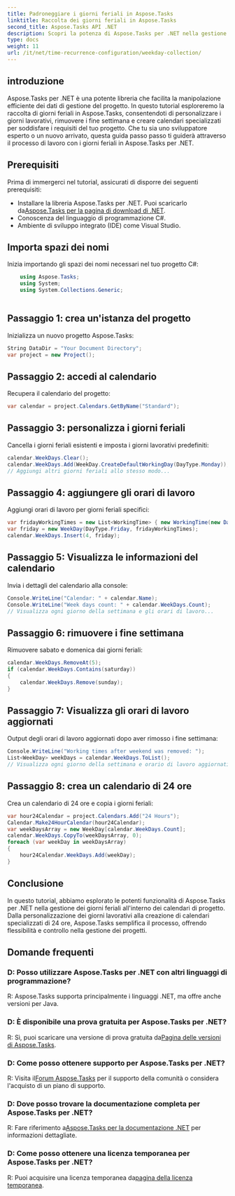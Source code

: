 ```yaml
---
title: Padroneggiare i giorni feriali in Aspose.Tasks
linktitle: Raccolta dei giorni feriali in Aspose.Tasks
second_title: Aspose.Tasks API .NET
description: Scopri la potenza di Aspose.Tasks per .NET nella gestione dei giorni feriali senza sforzo. Personalizza i giorni lavorativi, rimuovi i fine settimana e crea facilmente calendari specializzati.
type: docs
weight: 11
url: /it/net/time-recurrence-configuration/weekday-collection/
---
```

## introduzione
Aspose.Tasks per .NET è una potente libreria che facilita la manipolazione efficiente dei dati di gestione del progetto. In questo tutorial esploreremo la raccolta di giorni feriali in Aspose.Tasks, consentendoti di personalizzare i giorni lavorativi, rimuovere i fine settimana e creare calendari specializzati per soddisfare i requisiti del tuo progetto. Che tu sia uno sviluppatore esperto o un nuovo arrivato, questa guida passo passo ti guiderà attraverso il processo di lavoro con i giorni feriali in Aspose.Tasks per .NET.
## Prerequisiti
Prima di immergerci nel tutorial, assicurati di disporre dei seguenti prerequisiti:
-  Installare la libreria Aspose.Tasks per .NET. Puoi scaricarlo da[Aspose.Tasks per la pagina di download di .NET](https://releases.aspose.com/tasks/net/).
- Conoscenza del linguaggio di programmazione C#.
- Ambiente di sviluppo integrato (IDE) come Visual Studio.
## Importa spazi dei nomi
Inizia importando gli spazi dei nomi necessari nel tuo progetto C#:
```csharp
    using Aspose.Tasks;
    using System;
    using System.Collections.Generic;
    
```
## Passaggio 1: crea un'istanza del progetto
Inizializza un nuovo progetto Aspose.Tasks:
```csharp
String DataDir = "Your Document Directory";
var project = new Project();
```
## Passaggio 2: accedi al calendario
Recupera il calendario del progetto:
```csharp
var calendar = project.Calendars.GetByName("Standard");
```
## Passaggio 3: personalizza i giorni feriali
Cancella i giorni feriali esistenti e imposta i giorni lavorativi predefiniti:
```csharp
calendar.WeekDays.Clear();
calendar.WeekDays.Add(WeekDay.CreateDefaultWorkingDay(DayType.Monday));
// Aggiungi altri giorni feriali allo stesso modo...
```
## Passaggio 4: aggiungere gli orari di lavoro
Aggiungi orari di lavoro per giorni feriali specifici:
```csharp
var fridayWorkingTimes = new List<WorkingTime> { new WorkingTime(new DateTime(2020, 4, 13, 8, 0, 0), new DateTime(2020, 4, 13, 12, 0, 0)) };
var friday = new WeekDay(DayType.Friday, fridayWorkingTimes);
calendar.WeekDays.Insert(4, friday);
```
## Passaggio 5: Visualizza le informazioni del calendario
Invia i dettagli del calendario alla console:
```csharp
Console.WriteLine("Calendar: " + calendar.Name);
Console.WriteLine("Week days count: " + calendar.WeekDays.Count);
// Visualizza ogni giorno della settimana e gli orari di lavoro...
```
## Passaggio 6: rimuovere i fine settimana
Rimuovere sabato e domenica dai giorni feriali:
```csharp
calendar.WeekDays.RemoveAt(5);
if (calendar.WeekDays.Contains(saturday))
{
    calendar.WeekDays.Remove(sunday);
}
```
## Passaggio 7: Visualizza gli orari di lavoro aggiornati
Output degli orari di lavoro aggiornati dopo aver rimosso i fine settimana:
```csharp
Console.WriteLine("Working times after weekend was removed: ");
List<WeekDay> weekDays = calendar.WeekDays.ToList();
// Visualizza ogni giorno della settimana e orario di lavoro aggiornati...
```
## Passaggio 8: crea un calendario di 24 ore
Crea un calendario di 24 ore e copia i giorni feriali:
```csharp
var hour24Calendar = project.Calendars.Add("24 Hours");
Calendar.Make24HourCalendar(hour24Calendar);
var weekDaysArray = new WeekDay[calendar.WeekDays.Count];
calendar.WeekDays.CopyTo(weekDaysArray, 0);
foreach (var weekDay in weekDaysArray)
{
    hour24Calendar.WeekDays.Add(weekDay);
}
```
## Conclusione
In questo tutorial, abbiamo esplorato le potenti funzionalità di Aspose.Tasks per .NET nella gestione dei giorni feriali all'interno dei calendari di progetto. Dalla personalizzazione dei giorni lavorativi alla creazione di calendari specializzati di 24 ore, Aspose.Tasks semplifica il processo, offrendo flessibilità e controllo nella gestione dei progetti.
## Domande frequenti
### D: Posso utilizzare Aspose.Tasks per .NET con altri linguaggi di programmazione?
R: Aspose.Tasks supporta principalmente i linguaggi .NET, ma offre anche versioni per Java.
### D: È disponibile una prova gratuita per Aspose.Tasks per .NET?
 R: Sì, puoi scaricare una versione di prova gratuita da[Pagina delle versioni di Aspose.Tasks](https://releases.aspose.com/).
### D: Come posso ottenere supporto per Aspose.Tasks per .NET?
 R: Visita il[Forum Aspose.Tasks](https://forum.aspose.com/c/tasks/15) per il supporto della comunità o considera l'acquisto di un piano di supporto.
### D: Dove posso trovare la documentazione completa per Aspose.Tasks per .NET?
 R: Fare riferimento a[Aspose.Tasks per la documentazione .NET](https://reference.aspose.com/tasks/net/) per informazioni dettagliate.
### D: Come posso ottenere una licenza temporanea per Aspose.Tasks per .NET?
 R: Puoi acquisire una licenza temporanea da[pagina della licenza temporanea](https://purchase.aspose.com/temporary-license/).